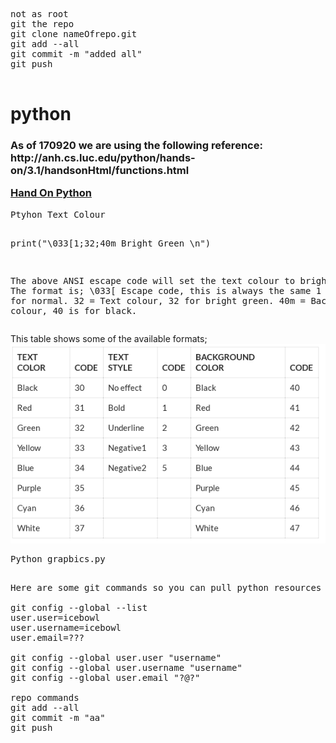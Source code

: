 <pre>
not as root
git the repo
git clone nameOfrepo.git
git add --all
git commit -m "added all"
git push

</pre>


# python
<h3>
As of 170920 we are using the following reference:
http://anh.cs.luc.edu/python/hands-on/3.1/handsonHtml/functions.html

<a href = "http://anh.cs.luc.edu/python/hands-on/3.1/handsonHtml/functions.html" target = "_blank"> Hand On Python </a>
</h3>
<pre>
Ptyhon Text Colour

print("\033[1;32;40m Bright Green  \n")
 

The above ANSI escape code will set the text colour to bright green. The format is;
\033[  Escape code, this is always the same
1 = Style, 1 for normal.
32 = Text colour, 32 for bright green.
40m = Background colour, 40 is for black.
</pre>
This table shows some of the available formats;
<img src = "python_text_color_codes.png">
</pre>
<pre>
Python grapbics.py

</pre>

<pre>
Here are some git commands so you can pull python resources from this repo

git config --global --list
user.user=icebowl
user.username=icebowl
user.email=???

git config --global user.user "username"
git config --global user.username "username"
git config --global user.email "?@?"

repo commands
git add --all
git commit -m "aa"
git push
</pre>
